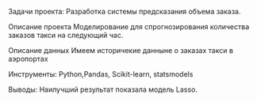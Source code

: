 Задачи проекта: Разработка системы предсказания объема заказа.

Описание проекта
Моделирование для спрогнозирования количества заказов такси на следующий час.

Описание данных
Имеем историчекие данныне о заказах такси в аэропортах

Инструменты: Python,Pandas, Scikit-learn, statsmodels

Выводы: Наилучший результат показала модель Lasso.
